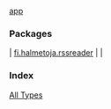 [app](./index.md)

### Packages

| [fi.halmetoja.rssreader](fi.halmetoja.rssreader/index.md) |  |

### Index

[All Types](alltypes/index.md)